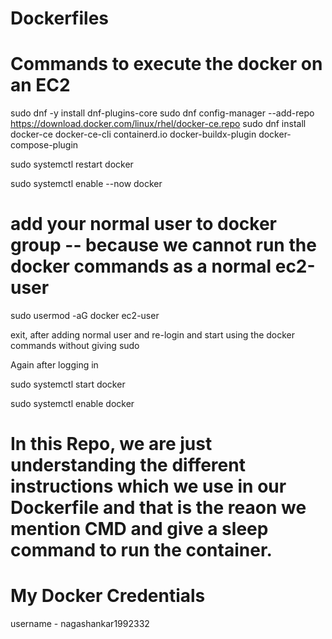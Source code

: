 # Dockerfiles

# Commands to execute the docker on an EC2

sudo dnf -y install dnf-plugins-core
sudo dnf config-manager --add-repo https://download.docker.com/linux/rhel/docker-ce.repo
sudo dnf install docker-ce docker-ce-cli containerd.io docker-buildx-plugin docker-compose-plugin

sudo systemctl restart docker

sudo systemctl enable --now docker


# add your normal user to docker group  -- because we cannot run the docker commands as a normal ec2-user

sudo usermod -aG docker ec2-user

exit, after adding normal user and re-login and start using the docker commands without giving sudo

Again after logging in

sudo systemctl start docker

sudo systemctl enable docker

# In this Repo, we are just understanding the different instructions which we use in our Dockerfile and that is the reaon we mention CMD and give a sleep command to run the container.


 # My Docker Credentials
 username - nagashankar1992332